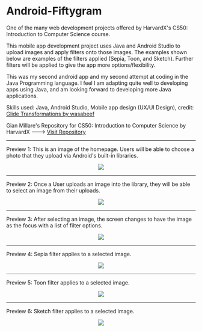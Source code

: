 # Android-Fiftygram
One of the many web development projects offered by HarvardX's CS50: Introduction to Computer Science course.

This mobile app development project uses Java and Android Studio to upload images and apply filters onto those images. The examples shown below are examples of the filters applied (Sepia, Toon, and Sketch). Further filters will be applied to give the app more options/flexibility.

This was my second android app and my second attempt at coding in the Java Programming language. I feel I am adapting quite well to developing apps using Java, and am looking forward to developing more Java applications. 

Skills used: Java, Android Studio, Mobile app design (UX/UI Design), credit: [Glide Transformations by wasabeef](https://github.com/wasabeef/glide-transformations)

Gian Millare's Repository for CS50: Introduction to Computer Science by HarvardX ---> [Visit Repository](https://github.com/gianmillare/CS50-Introduction-to-Computer-Science)

----------------------------------------------------------------------------------------------------------------

Preview 1: This is an image of the homepage. Users will be able to choose a photo that they upload via Android's built-in libraries.

<div align="center"> 
<img src="images/1.png">
</div>

----------------------------------------------------------------------------------------------------------------

Preview 2: Once a User uploads an image into the library, they will be able to select an image from their uploads.

<div align="center"> 
<img src="images/2.png">
</div>

----------------------------------------------------------------------------------------------------------------

Preview 3: After selecting an image, the screen changes to have the image as the focus with a list of filter options.

<div align="center"> 
<img src="images/3.png">
</div>

----------------------------------------------------------------------------------------------------------------

Preview 4: Sepia filter applies to a selected image.

<div align="center"> 
<img src="images/4.png">
</div>

----------------------------------------------------------------------------------------------------------------

Preview 5: Toon filter applies to a selected image.

<div align="center"> 
<img src="images/5.png">
</div>

----------------------------------------------------------------------------------------------------------------

Preview 6: Sketch filter applies to a selected image.

<div align="center"> 
<img src="images/6.png">
</div>
